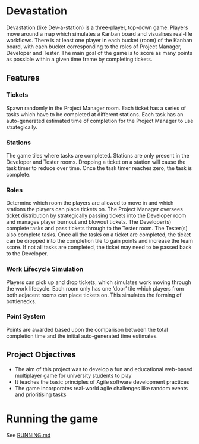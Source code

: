 # Devastation

Devastation (like Dev-a-station) is a three-player, top-down game. Players move around a map which simulates a Kanban board and visualises real-life workflows. There is at least one player in each bucket (room) of the Kanban board, with each bucket corresponding to the roles of Project Manager, Developer and Tester. The main goal of the game is to score as many points as possible within a given time frame by completing tickets.

## Features
### Tickets
Spawn randomly in the Project Manager room. Each ticket has a series of tasks which have to be completed at different stations. Each task has an auto-generated estimated time of completion for the Project Manager to use strategically.
### Stations
The game tiles where tasks are completed. Stations are only present in the Developer and Tester rooms. Dropping a ticket on a station will cause the task timer to reduce over time. Once the task timer reaches zero, the task is complete.
### Roles
Determine which room the players are allowed to move in and which stations the players can place tickets on. The Project Manager oversees ticket distribution by strategically passing tickets into the Developer room and manages player burnout and blowout tickets. The Developer(s) complete tasks and pass tickets through to the Tester room. The Tester(s) also complete tasks. Once all the tasks on a ticket are completed, the ticket can be dropped into the completion tile to gain points and increase the team score. If not all tasks are completed, the ticket may need to be passed back to the Developer.
### Work Lifecycle Simulation
Players can pick up and drop tickets, which simulates work moving through the work lifecycle. Each room only has one ‘door’ tile which players from both adjacent rooms can place tickets on. This simulates the forming of bottlenecks.
### Point System
Points are awarded based upon the comparison between the total completion time and the initial auto-generated time estimates.

## Project Objectives

- The aim of this project was to develop a fun and educational web-based multiplayer game for university students to play
- It teaches the basic principles of Agile software development practices
- The game incorporates real-world agile challenges like random events and prioritising tasks

# Running the game
See [RUNNING.md](https://github.com/SlazengerV100/Devastation/blob/main/RUNNING.md)
